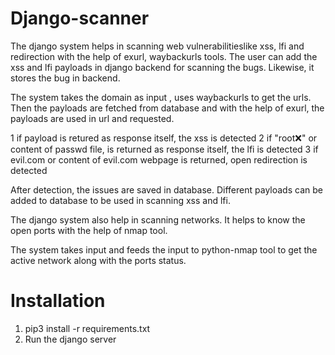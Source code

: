 # Django-scanner

The django system helps in scanning web vulnerabilitieslike xss, lfi and redirection with the help of exurl, waybackurls tools. The user can add the xss and lfi payloads in django backend for scanning the bugs. Likewise, it stores the bug in backend.

The system takes the domain as input , uses waybackurls to get the urls. Then the payloads are fetched from database and with the help of exurl, the payloads are used in url and requested.

1 if payload is retured as response itself, the xss is detected
2 if "root:x:" or content of passwd file, is returned as response itself, the lfi is detected
3 if evil.com or content of evil.com webpage is returned, open redirection is detected

After detection, the issues are saved in database. 
Different payloads can be added to database to be used in scanning xss and lfi.

The django system also help in scanning networks. It helps to know the open ports with the help of nmap tool.

The system takes input and feeds the input to python-nmap tool to get the active network along with the ports status.


# Installation
1. pip3 install -r requirements.txt
2. Run the django server

